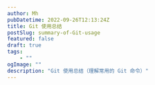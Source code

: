 ```yaml
---
author: Mh
pubDatetime: 2022-09-26T12:13:24Z
title: Git 使用总结
postSlug: summary-of-Git-usage
featured: false
draft: true
tags:
    - ""
ogImage: ""
description: "Git 使用总结（理解常用的 Git 命令）"
---
```

